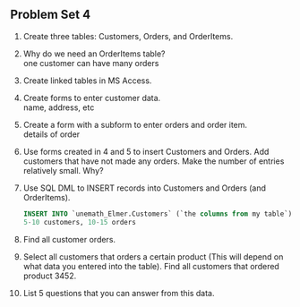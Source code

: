 ## Problem Set 4 

1. Create three tables: Customers, Orders, and OrderItems.   
   

2. Why do we need an OrderItems table?   
   one customer can have many orders   

3. Create linked tables in MS Access.   
   

4. Create forms to enter customer data.   
   name, address, etc

5. Create a form with a subform to enter orders and order item.   
   details of order

6. Use forms created in 4 and 5 to insert Customers and Orders.  Add customers that have not made any orders. Make the number of entries relatively small.  Why?   
   

7. Use SQL DML to INSERT records into Customers and Orders (and OrderItems).   
   ```sql
   INSERT INTO `unemath_Elmer.Customers` (`the columns from my table`) VALUES [make up stuff]
   5-10 customers, 10-15 orders
   ```

8. Find all customer orders.   
   

9. Select all customers that orders a certain product (This will depend on what data you entered into the table).  Find all customers that ordered product 3452.  
   

10. List 5 questions that you can answer from this data.   
   
